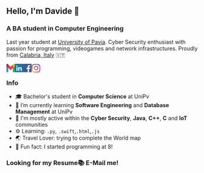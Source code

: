<h2>Hello, I'm Davide 👋</h2>
<h3>A BA student in Computer Engineering</h3>

Last year student at [University of Pavia](https://web-en.unipv.it/). Cyber Security enthusiast with passion for programming, videogames and network infrastructures. Proudly from [Calabria, Italy](http://www.turiscalabria.it/website/?lang=en&categoria=/&view_type=s&id=&title=) 🇮🇹

<a href="mailto:dvdmorano@gmail.com?subject=Hello%20Davide,%20From%20Github" target="blank"><img align="left" src="icons/gmail.svg" alt="gmail" height="22" width="22" /></a>
<a href="https://www.linkedin.com/in/moranodavide/" target="blank"><img align="left" src="icons/linkedin.svg" alt="linkedin" width="22" /></a>
<a href="https://www.facebook.com/dvd.morano/" target="blank"><img align="left" src="icons/facebook.svg" alt="facebook" width="22" /></a>
<a href="https://www.instagram.com/davidemorano/" target="blank"><img align="left" src="icons/instagram.svg" alt="instagram" width="23" /></a>
<br/>

### Info
- 🎓 Bachelor's student in **Computer Science** at UniPv
- 🌱 I’m currently learning **Software Engineering** and **Database Management** at UniPv
- 💬 I'm mostly active within the **Cyber Security**, **Java**, **C++**, **C** and **IoT** communities
- ⚙️ Learning: `.py`, `.swift`,`.html`,`.js`
- 🌏 Travel Lover: trying to complete the World map 
- 🎉 Fun fact: I started programming at 8!

### Looking for my Resume📚 E-Mail me!
